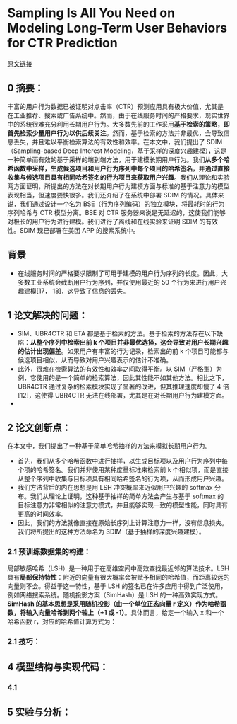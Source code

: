 # Sampling Is All You Need on Modeling Long-Term User Behaviors for CTR Prediction
[原文链接](https://doi.org/10.1145/3383313.3412236)
## 0 摘要：
丰富的用户行为数据已被证明对点击率（CTR）预测应用具有极大价值，尤其是在工业推荐、搜索或广告系统中。然而，由于在线服务时间的严格要求，现实世界中的系统很难充分利用长期用户行为。大多数先前的工作采用**基于检索的策略，即首先检索少量用户行为以供后续关注**。然而，基于检索的方法并非最优，会导致信息丢失，并且难以平衡检索算法的有效性和效率。在本文中，我们提出了 SDIM（Sampling-based Deep Interest Modeling，基于采样的深度兴趣建模），这是一种简单而有效的基于采样的端到端方法，用于建模长期用户行为。我们**从多个哈希函数中采样，生成候选项目和用户行为序列中每个项目的哈希签名**，并**通过直接收集与候选项目具有相同哈希签名的行为项目来获取用户兴趣**。我们从理论和实验两方面证明，所提出的方法在对长期用户行为建模方面与标准的基于注意力的模型表现相当，但速度要快很多。我们还介绍了在系统中部署 SDIM 的情况。具体来说，我们通过设计一个名为 BSE（行为序列编码）的独立模块，将最耗时的行为序列哈希与 CTR 模型分离。BSE 对 CTR 服务器来说是无延迟的，这使我们能够对极长的用户行为进行建模。我们进行了离线和在线实验来证明 SDIM 的有效性。SDIM 现已部署在美团 APP 的搜索系统中。

## 背景
* 在线服务时间的严格要求限制了可用于建模的用户行为序列的长度。因此，大多数工业系统会截断用户行为序列，并仅使用最近的 50 个行为来进行用户兴趣建模[17， 18]，这导致了信息的丢失。

## 1 论文解决的问题：
* SIM、UBR4CTR 和 ETA 都是基于检索的方法。基于检索的方法存在以下缺陷：**从整个序列中检索出前 k 个项目并非最优选择，这会导致对用户长期兴趣的估计出现偏差**。如果用户有丰富的行为记录，检索出的前 k 个项目可能都与候选项目相似，从而导致对用户兴趣表示的估计不准确。
* 此外，很难在检索算法的有效性和效率之间取得平衡。以 SIM（严格型）为例，它使用的是一个简单的检索算法，因此其性能不如其他方法。相比之下，UBR4CTR 通过复杂的检索模块实现了显著的改进，但其推理速度却慢了 4 倍[12]，这使得 UBR4CTR 无法在线部署，尤其是在对长期用户行为建模方面。
* 
## 2 论文创新点：
在本文中，我们提出了一种基于简单哈希抽样的方法来模拟长期用户行为。
* 首先，我们从多个哈希函数中进行抽样，以生成目标项以及用户行为序列中每个项的哈希签名。我们并非使用某种度量标准来检索前 k 个相似项，而是直接从整个序列中收集与目标项具有相同哈希签名的行为项，从而形成用户兴趣。
* 我们方法背后的内在思想是用 LSH 冲突概率来近似用户兴趣的 softmax 分布。我们从理论上证明，这种基于抽样的简单方法会产生与基于 softmax 的目标注意力非常相似的注意力模式，并且能够实现一致的模型性能，同时具有更高的时间效率。
* 因此，我们的方法就像直接在原始长序列上计算注意力一样，没有信息损失。我们将所提出的这种方法命名为 SDIM（基于抽样的深度兴趣建模）。

### 2.1 预训练数据集的构建：
局部敏感哈希（LSH）是一种用于在高维空间中高效查找最近邻的算法技术。LSH 具有**局部保持特性**：附近的向量有很大概率会被赋予相同的哈希值，而距离较远的向量则不会。得益于这一特性，基于 LSH 的签名已在许多应用中得到广泛使用，例如网络搜索系统。随机投影方案（SimHash）是 LSH 的一种高效实现方式。**SimHash 的基本思想是采用随机投影（由一个单位正态向量 r 定义）作为哈希函数，将输入向量哈希到两个轴上（+1 或 -1）**。具体而言，给定一个输入 x 和一个哈希函数 r，对应的哈希值计算方式为：

### 2.1 技巧：


## 4 模型结构与实现代码：
### 4.1 


## 5 实验与分析：

<!--stackedit_data:
eyJoaXN0b3J5IjpbMTQyMzM3Mjg5NCwxMTk1OTg3NDE2XX0=
-->